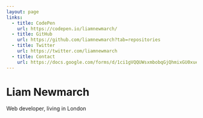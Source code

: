 ```yaml
---
layout: page
links:
  - title: CodePen
    url: https://codepen.io/liamnewmarch/
  - title: GitHub
    url: https://github.com/liamnewmarch?tab=repositories
  - title: Twitter
    url: https://twitter.com/liamnewmarch
  - title: Contact
    url: https://docs.google.com/forms/d/1ci1gVQQUWsxmbobqGjQhmixGU0xueLBwNHUpPPeKFc8
---
```


# Liam Newmarch

Web developer, living in London
